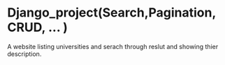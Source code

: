 # Django_project(Search,Pagination, CRUD, ... )

A website listing universities and serach through reslut and showing thier description. 

